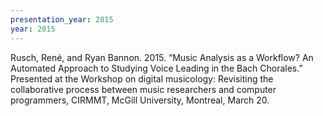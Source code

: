 ```yaml
---
presentation_year: 2015
year: 2015
---
```


Rusch, René, and Ryan Bannon. 2015. “Music Analysis as a Workflow? An Automated Approach to Studying Voice Leading in the Bach Chorales.” Presented at the Workshop on digital musicology: Revisiting the collaborative process between music researchers and computer programmers, CIRMMT, McGill University, Montreal, March 20.